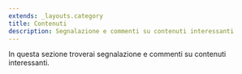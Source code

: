 ```yaml
---
extends: _layouts.category
title: Contenuti
description: Segnalazione e commenti su contenuti interessanti
---
```


In questa sezione troverai segnalazione e commenti su contenuti interessanti.
